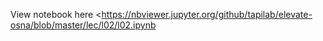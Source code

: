 View notebook here <https://nbviewer.jupyter.org/github/tapilab/elevate-osna/blob/master/lec/l02/l02.ipynb
